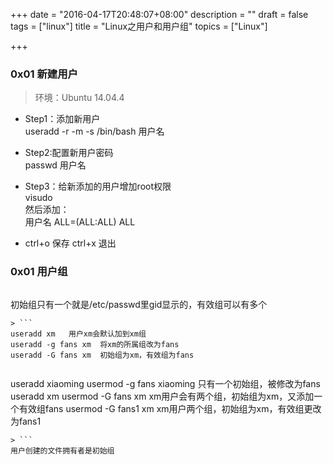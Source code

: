 +++
date = "2016-04-17T20:48:07+08:00"
description = ""
draft = false
tags = ["linux"]
title = "Linux之用户和用户组"
topics = ["Linux"]

+++



### 0x01 新建用户
> 环境：Ubuntu 14.04.4

* Step1：添加新用户  
useradd -r -m -s /bin/bash 用户名

* Step2:配置新用户密码  
passwd 用户名

* Step3：给新添加的用户增加root权限  
visudo  
然后添加：  
用户名 ALL=(ALL:ALL) ALL

* ctrl+o 保存   ctrl+x 退出


### 0x01 用户组
> ```
初始组只有一个就是/etc/passwd里gid显示的，有效组可以有多个
```
> ```
useradd xm   用户xm会默认加到xm组
useradd -g fans xm  将xm的所属组改为fans
useradd -G fans xm  初始组为xm，有效组为fans
```
> ```
useradd xiaoming
usermod -g fans xiaoming  只有一个初始组，被修改为fans
useradd xm
usermod -G fans xm    xm用户会有两个组，初始组为xm，又添加一个有效组fans
usermod -G fans1 xm    xm用户两个组，初始组为xm，有效组更改为fans1
```
> ```
用户创建的文件拥有者是初始组
```